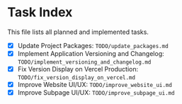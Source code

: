 # Task Index

This file lists all planned and implemented tasks.

- [x] Update Project Packages: `TODO/update_packages.md`
- [x] Implement Application Versioning and Changelog: `TODO/implement_versioning_and_changelog.md`
- [x] Fix Version Display on Vercel Production: `TODO/fix_version_display_on_vercel.md`
- [x] Improve Website UI/UX: `TODO/improve_website_ui.md`
- [x] Improve Subpage UI/UX: `TODO/improve_subpage_ui.md`